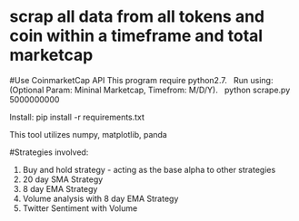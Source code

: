 # scrap all data from all tokens and coin within a timeframe and total marketcap

#Use CoinmarketCap API
This program require python2.7. &nbsp;
Run using: (Optional Param: Mininal Marketcap, Timefrom: M/D/Y). &nbsp;
python scrape.py 5000000000

Install:
pip install -r requirements.txt

This tool utilizes numpy, matplotlib, panda

#Strategies involved:
1. Buy and hold strategy - acting as the base alpha to other strategies
2. 20 day SMA Strategy
3. 8 day EMA Strategy
4. Volume analysis with 8 day EMA Strategy
5. Twitter Sentiment with Volume
